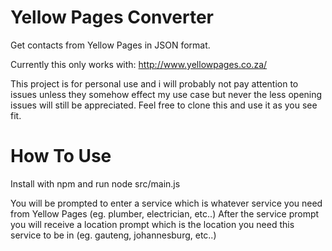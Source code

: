 # Yellow Pages Converter
Get contacts from Yellow Pages in JSON format.

Currently this only works with:
  http://www.yellowpages.co.za/

This project is for personal use and i will probably not pay attention to issues unless they somehow effect my use case but never the less opening issues will still be appreciated.
Feel free to clone this and use it as you see fit.

# How To Use

Install with npm and run node src/main.js

You will be prompted to enter a service which is whatever service you need from Yellow Pages (eg. plumber, electrician, etc..)
After the service prompt you will receive a location prompt which is the location you need this service to be in (eg. gauteng, johannesburg, etc..)

